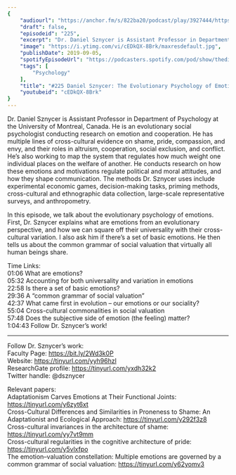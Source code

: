 ```yaml
---
{
	"audiourl": "https://anchor.fm/s/822ba20/podcast/play/3927444/https%3A%2F%2Fd3ctxlq1ktw2nl.cloudfront.net%2Fproduction%2F2019-6-20%2F19165956-44100-2-6ad3784729688.m4a",
	"draft": false,
	"episodeid": "225",
	"excerpt": "Dr. Daniel Sznycer is Assistant Professor in Department of Psychology at the University of Montreal, Canada. He is an evolutionary social psychologist conducting research on emotion and cooperation. He has multiple lines of cross-cultural evidence on shame, pride, compassion, and envy, and their roles in altruism, cooperation, social exclusion, and conflict. He’s also working to map the system that regulates how much weight one individual places on the welfare of another. He conducts research on how these emotions and motivations regulate political and moral attitudes, and how they shape communication. The methods Dr. Sznycer uses include experimental economic games, decision-making tasks, priming methods, cross-cultural and ethnographic data collection, large-scale representative surveys, and anthropometry.",
	"image": "https://i.ytimg.com/vi/cEDkQX-8Brk/maxresdefault.jpg",
	"publishDate": 2019-09-05,
	"spotifyEpisodeUrl": "https://podcasters.spotify.com/pod/show/thedissenter/episodes/225-Daniel-Sznycer-The-Evolutionary-Psychology-of-Emotions-e4mbuk",
	"tags": [
		"Psychology"
	],
	"title": "#225 Daniel Sznycer: The Evolutionary Psychology of Emotions",
	"youtubeid": "cEDkQX-8Brk"
}
---
```

Dr. Daniel Sznycer is Assistant Professor in Department of Psychology at the University of Montreal, Canada. He is an evolutionary social psychologist conducting research on emotion and cooperation. He has multiple lines of cross-cultural evidence on shame, pride, compassion, and envy, and their roles in altruism, cooperation, social exclusion, and conflict. He’s also working to map the system that regulates how much weight one individual places on the welfare of another. He conducts research on how these emotions and motivations regulate political and moral attitudes, and how they shape communication. The methods Dr. Sznycer uses include experimental economic games, decision-making tasks, priming methods, cross-cultural and ethnographic data collection, large-scale representative surveys, and anthropometry.

In this episode, we talk about the evolutionary psychology of emotions. First, Dr. Sznycer explains what are emotions from an evolutionary perspective, and how we can square off their universality with their cross-cultural variation. I also ask him if there’s a set of basic emotions. He then tells us about the common grammar of social valuation that virtually all human beings share.  

Time Links:  
<time>01:06</time> What are emotions?  
<time>05:32</time> Accounting for both universality and variation in emotions  
<time>22:58</time> Is there a set of basic emotions?                               
<time>29:36</time> A “common grammar of social valuation”  
<time>42:37</time> What came first in evolution – our emotions or our sociality?  
<time>55:04</time> Cross-cultural commonalities in social valuation  
<time>57:48</time> Does the subjective side of emotion (the feeling) matter?  
<time>1:04:43</time> Follow Dr. Sznycer’s work!

---

Follow Dr. Sznycer’s work:  
Faculty Page: https://bit.ly/2Wd3k0P  
Website: https://tinyurl.com/yyh96hzl  
ResearchGate profile: https://tinyurl.com/yxdh32k2  
Twitter handle: @dsznycer

Relevant papers:  
Adaptationism Carves Emotions at Their Functional Joints: https://tinyurl.com/y6zyt6xt  
Cross-Cultural Differences and Similarities in Proneness to Shame: An Adaptationist and Ecological Approach: https://tinyurl.com/y292f3z8  
Cross-cultural invariances in the architecture of shame: https://tinyurl.com/yy7vt9mm  
Cross-cultural regularities in the cognitive architecture of pride: https://tinyurl.com/y5vlxfpo  
The emotion–valuation constellation: Multiple emotions are governed by a common grammar of social valuation: https://tinyurl.com/y62yomv3
